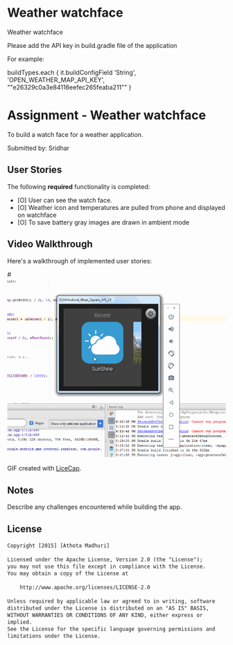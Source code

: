 # Weather watchface
Weather watchface

Please add the API key in build.gradle file of the application

For example:

 buildTypes.each {
        it.buildConfigField 'String', 'OPEN_WEATHER_MAP_API_KEY', "\"e26329c0a3e84116eefec265feaba211\""
    }

# Assignment -  Weather watchface

To build a watch face for a weather application.

Submitted by: Sridhar

## User Stories

The following **required** functionality is completed:

* [O] User can see the watch face.
* [O] Weather icon and temperatures are pulled from phone and displayed on watchface
* [O] To save battery gray images are drawn in ambient mode


## Video Walkthrough 

Here's a walkthrough of implemented user stories:

#<img src='https://github.com/amadhuri/Go-Ubiquitous/blob/master/watchface.gif' title='Video Walkthrough' width='' alt='Video Walkthrough' />

GIF created with [LiceCap](http://www.cockos.com/licecap/).

## Notes

Describe any challenges encountered while building the app.

## License

    Copyright [2015] [Athota Madhuri]

    Licensed under the Apache License, Version 2.0 (the "License");
    you may not use this file except in compliance with the License.
    You may obtain a copy of the License at

        http://www.apache.org/licenses/LICENSE-2.0

    Unless required by applicable law or agreed to in writing, software
    distributed under the License is distributed on an "AS IS" BASIS,
    WITHOUT WARRANTIES OR CONDITIONS OF ANY KIND, either express or implied.
    See the License for the specific language governing permissions and
    limitations under the License.

